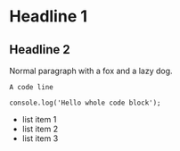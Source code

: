 # Headline 1

## Headline 2

Normal paragraph with a fox and a lazy dog.

`A code line`

````
console.log('Hello whole code block');
````

- list item 1
- list item 2
- list item 3